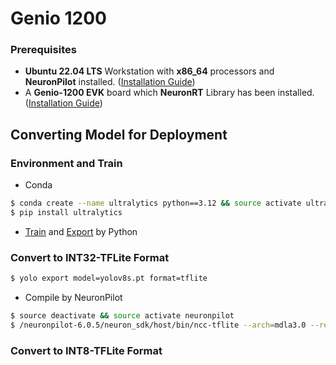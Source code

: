 
# Genio 1200
### Prerequisites

* **Ubuntu 22.04 LTS** Workstation with **x86_64** processors and **NeuronPilot** installed. ([Installation Guide](https://r300-ai.github.io/ITRI-AI-Hub/docs/pages/compiler/neuronpilot.html))
* A **Genio-1200 EVK** board which **NeuronRT** Library has been installed.([Installation Guide](https://r300-ai.github.io/ITRI-AI-Hub/docs/pages/get-started/genio-evk.html))

## Converting Model for Deployment
### Environment and Train
* Conda
```bash
$ conda create --name ultralytics python==3.12 && source activate ultralytics
$ pip install ultralytics
```
* [Train](https://docs.ultralytics.com/modes/train/) and [Export](https://docs.ultralytics.com/modes/export/#usage-examples) by Python


### Convert to INT32-TFLite Format
```bash
$ yolo export model=yolov8s.pt format=tflite
```
* Compile by NeuronPilot
```bash
$ source deactivate && source activate neuronpilot
$ /neuronpilot-6.0.5/neuron_sdk/host/bin/ncc-tflite --arch=mdla3.0 --relax-fp32 yolov8s.tflite
```

### Convert to INT8-TFLite Format
